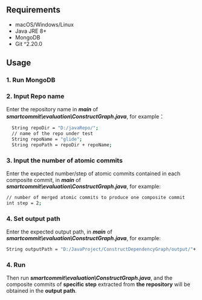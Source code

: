 
## Requirements
- macOS/Windows/Linux
- Java JRE 8+
- MongoDB
- Git ^2.20.0

## Usage
### 1. Run MongoDB

### 2. Input Repo name
Enter the repository name in ***main*** of ***smartcommit\evaluation\ConstructGraph.java***, for example：
```sh
  String repoDir = "D:/javaRepo/"; 
  // name of the repo under test  
  String repoName = "glide"; 
  String repoPath = repoDir + repoName;
```

### 3. Input  the number of atomic commits 
Enter the expected number/step of atomic commits contained in each composite commit, in ***main*** of ***smartcommit\evaluation\ConstructGraph.java***,  for example:
```sh
// number of merged atomic commits to produce one composite commit  
int step = 2;
```

### 4. Set output path
Enter the expected output path, in ***main*** of ***smartcommit\evaluation\ConstructGraph.java***,  for example:
```sh
String outputPath = "D:/JavaProject/ConstructDependencyGraph/output/"+ repoName + step;
```
### 4. Run
Then run ***smartcommit\evaluation\ConstructGraph.java***, and the composite commits of **specific step** extracted from **the repository** will be obtained in the **output path**.

